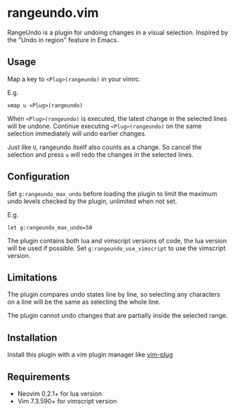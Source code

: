 # rangeundo.vim

RangeUndo is a plugin for undoing changes in a visual selection. Inspired by
the "Undo in region" feature in Emacs.

## Usage

Map a key to `<Plug>(rangeundo)` in your vimrc.

E.g.

    xmap u <Plug>(rangeundo)

When `<Plug>(rangeundo)` is executed, the latest change in the selected lines
will be undone. Continue executing `<Plug>(rangeundo)` on the same selection
immediately will undo earlier changes.

Just like `U`, rangeundo itself also counts as a change. So cancel the
selection and press `u` will redo the changes in the selected lines.

## Configuration

Set `g:rangeundo_max_undo` before loading the plugin to limit the maximum undo
levels checked by the plugin, unlimited when not set.

E.g. 

    let g:rangeundo_max_undo=50

The plugin contains both lua and vimscript versions of code, the lua version
will be used if possible. Set `g:rangeundo_use_vimscript` to use the vimscript
version.

## Limitations

The plugin compares undo states line by line, so selecting any characters on a
line will be the same as selecting the whole line.

The plugin cannot undo changes that are partially inside the selected range.

## Installation

Install this plugin with a vim plugin manager like
[vim-plug](https://github.com/junegunn/vim-plug)

## Requirements

- Neovim 0.2.1+ for lua version
- Vim 7.3.590+ for vimscript version
